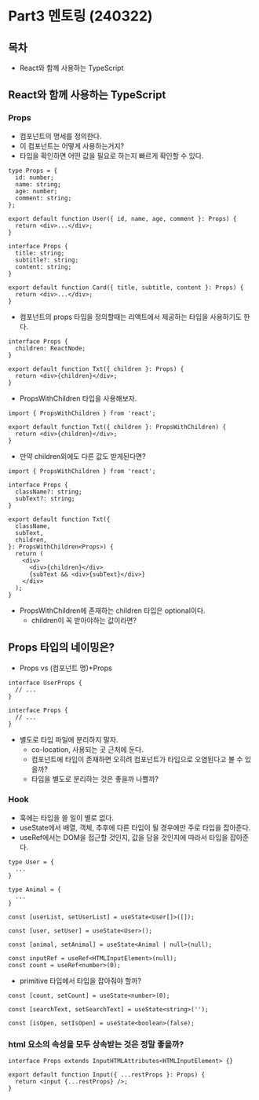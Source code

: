 # Part3 멘토링 (240322)

## 목차

- React와 함께 사용하는 TypeScript

## React와 함께 사용하는 TypeScript

### Props

- 컴포넌트의 명세를 정의한다.
- 이 컴포넌트는 어떻게 사용하는거지?
- 타입을 확인하면 어떤 값을 필요로 하는지 빠르게 확인할 수 있다.

```tsx
type Props = {
  id: number;
  name: string;
  age: number;
  comment: string;
};

export default function User({ id, name, age, comment }: Props) {
  return <div>...</div>;
}

interface Props {
  title: string;
  subtitle?: string;
  content: string;
}

export default function Card({ title, subtitle, content }: Props) {
  return <div>...</div>;
}
```

- 컴포넌트의 props 타입을 정의할때는 리액트에서 제공하는 타입을 사용하기도 한다.

```tsx
interface Props {
  children: ReactNode;
}

export default function Txt({ children }: Props) {
  return <div>{children}</div>;
}
```

- PropsWithChildren 타입을 사용해보자.

```tsx
import { PropsWithChildren } from 'react';

export default function Txt({ children }: PropsWithChildren) {
  return <div>{children}</div>;
}
```

- 만약 children외에도 다른 값도 받게된다면?

```tsx
import { PropsWithChildren } from 'react';

interface Props {
  className?: string;
  subText?: string;
}

export default function Txt({
  className,
  subText,
  children,
}: PropsWithChildren<Props>) {
  return (
    <div>
      <div>{children}</div>
      {subText && <div>{subText}</div>}
    </div>
  );
}
```

- PropsWithChildren에 존재하는 children 타입은 optional이다.
  - children이 꼭 받아야하는 값이라면?

## Props 타입의 네이밍은?

- Props vs (컴포넌트 명)+Props

```tsx
interface UserProps {
  // ...
}

interface Props {
  // ...
}
```

- 별도로 타입 파일에 분리하지 말자.
  - co-location, 사용되는 곳 근처에 둔다.
  - 컴포넌트에 타입이 존재하면 오히려 컴포넌트가 타입으로 오염된다고 볼 수 있을까?
  - 타입을 별도로 분리하는 것은 좋을까 나쁠까?

### Hook

- 훅에는 타입을 쓸 일이 별로 없다.
- useState에서 배열, 객체, 추후에 다른 타입이 될 경우에만 주로 타입을 잡아준다.
- useRef에서는 DOM을 접근할 것인지, 값을 담을 것인지에 따라서 타입을 잡아준다.

```tsx
type User = {
  ...
}

type Animal = {
  ...
}

const [userList, setUserList] = useState<User[]>([]);

const [user, setUser] = useState<User>();

const [animal, setAnimal] = useState<Animal | null>(null);
```

```tsx
const inputRef = useRef<HTMLInputElement>(null);
const count = useRef<number>(0);
```

- primitive 타입에서 타입을 잡아줘야 할까?

```tsx
const [count, setCount] = useState<number>(0);

const [searchText, setSearchText] = useState<string>('');

const [isOpen, setIsOpen] = useState<boolean>(false);
```

### html 요소의 속성을 모두 상속받는 것은 정말 좋을까?

```tsx
interface Props extends InputHTMLAttributes<HTMLInputElement> {}

export default function Input({ ...restProps }: Props) {
  return <input {...restProps} />;
}
```
